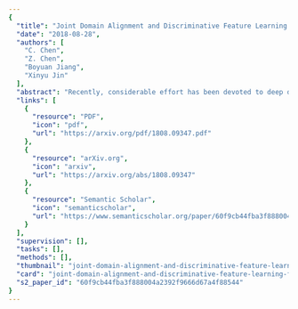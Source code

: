 ```yaml
---
{
  "title": "Joint Domain Alignment and Discriminative Feature Learning for Unsupervised Deep Domain Adaptation",
  "date": "2018-08-28",
  "authors": [
    "C. Chen",
    "Z. Chen",
    "Boyuan Jiang",
    "Xinyu Jin"
  ],
  "abstract": "Recently, considerable effort has been devoted to deep domain adaptation in computer vision and machine learning communities. However, most of existing work only concentrates on learning shared feature representation by minimizing the distribution discrepancy across different domains. Due to the fact that all the domain alignment approaches can only reduce, but not remove the domain shift. Target domain samples distributed near the edge of the clusters, or far from their corresponding class centers are easily to be misclassified by the hyperplane learned from the source domain. To alleviate this issue, we propose to joint domain alignment and discriminative feature learning, which could benefit both domain alignment and final classification. Specifically, an instance-based discriminative feature learning method and a center-based discriminative feature learning method are proposed, both of which guarantee the domain invariant features with better intra-class compactness and inter-class separability. Extensive experiments show that learning the discriminative features in the shared feature space can significantly boost the performance of deep domain adaptation methods.",
  "links": [
    {
      "resource": "PDF",
      "icon": "pdf",
      "url": "https://arxiv.org/pdf/1808.09347.pdf"
    },
    {
      "resource": "arXiv.org",
      "icon": "arxiv",
      "url": "https://arxiv.org/abs/1808.09347"
    },
    {
      "resource": "Semantic Scholar",
      "icon": "semanticscholar",
      "url": "https://www.semanticscholar.org/paper/60f9cb44fba3f888004a2392f9666d67a4f88544"
    }
  ],
  "supervision": [],
  "tasks": [],
  "methods": [],
  "thumbnail": "joint-domain-alignment-and-discriminative-feature-learning-for-unsupervised-deep-domain-adaptation-thumb.jpg",
  "card": "joint-domain-alignment-and-discriminative-feature-learning-for-unsupervised-deep-domain-adaptation-card.jpg",
  "s2_paper_id": "60f9cb44fba3f888004a2392f9666d67a4f88544"
}
---
```


